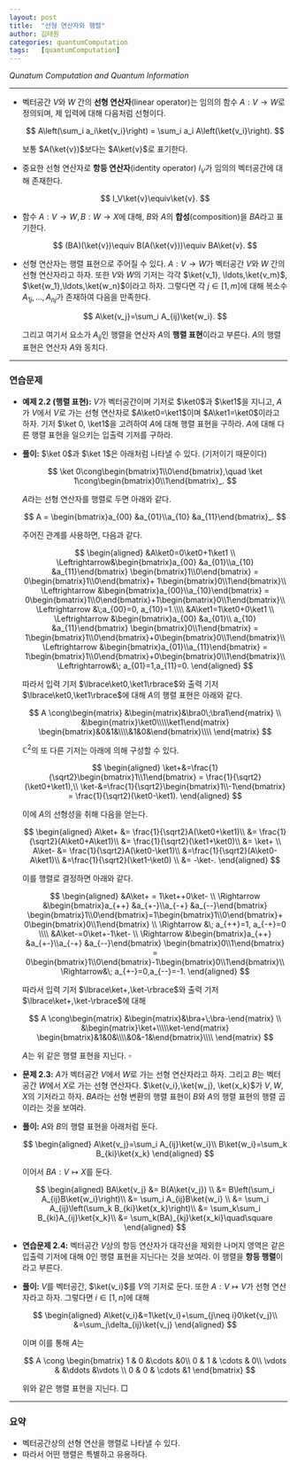 ```yaml
---
layout: post
title:  "선형 연산자와 행렬"
author: 김태원
categories: quantumComputation
tags:   [quantumComputation]
---
```


*Qunatum Computation and Quantum Information*

---

- 벡터공간 $V$와 $W$ 간의 **선형 연산자**(linear operator)는 임의의 함수
$A:V\rightarrow W$로 정의되며, 제 입력에 대해 다음처럼 선형이다. 

    $$
    A\left(\sum_i a_i\ket{v_i}\right) =
    \sum_i a_i A\left(\ket{v_i}\right).
    $$

    보통 $A(\ket{v})$보다는 $A\ket{v}$로 표기한다.
- 중요한 선형 연산자로 **항등 연산자**(identity operator) $I_V$가 임의의 
벡터공간에 대해 존재한다. 

    $$
    I_V\ket{v}\equiv\ket{v}.
    $$
- 함수 $A:V\rightarrow W, B:W\rightarrow X$에 대해, $B$와 $A$의 
**합성**(composition)을 $BA$라고 표기한다. 

    $$
    (BA)(\ket{v})\equiv B(A(\ket{v}))\equiv BA\ket{v}.
    $$

- 선형 연산자는 행렬 표현으로 주어질 수 있다. $A:V\rightarrow W$가 벡터공간
$V$와 $W$ 간의 선형 연산자라고 하자. 또한 $V$와 $W$의 기저는 각각 $\ket{v_1},
    \ldots,\ket{v_m}$, $\ket{w_1},\ldots,\ket{w_n}$이라고 하자. 그렇다면 
    각 $j\in[1,m]$에 대해 복소수 $A_{1j},\ldots,A_{nj}$가 존재하여 다음을
    만족한다.

    $$
    A\ket{v_j}=\sum_i A_{ij}\ket{w_i}.
    $$

    그리고 여기서 요소가 $A_{ij}$인 행렬을 연산자 $A$의 **행렬 표현**이라고
    부른다. $A$의 행렬 표현은 연산자 $A$와 동치다. 

---

### 연습문제
- **예제 2.2 (행렬 표현):**  $V$가 벡터공간이며 기저로 $\ket0$과 $\ket1$을 지니고,
    $A$가 $V$에서 $V$로 가는 선형 연산자로 $A\ket0=\ket1$이며 $A\ket1=\ket0$이라고
    하자. 기저 $\ket 0, \ket1$을 고려하여 $A$에 대해 행렬 표현을 구하라. $A$에
    대해 다른 행렬 표현을 일으키는 입출력 기저를 구하라.
- **풀이:** $\ket 0$과 $\ket 1$은 아래처럼 나타낼 수 있다. (기저이기 때문이다)

    $$
    \ket 0\cong\begin{bmatrix}1\\0\end{bmatrix},\quad
    \ket 1\cong\begin{bmatrix}0\\1\end{bmatrix}_.
    $$

    $A$라는 선형 연산자를 행렬로 두면 아래와 같다. 

    $$
    A = \begin{bmatrix}a_{00} &a_{01}\\a_{10} &a_{11}\end{bmatrix}_.
    $$

    주어진 관계를 사용하면, 다음과 같다.

    $$
    \begin{aligned}
    &A\ket0=0\ket0+1\ket1 \\
    \Leftrightarrow&\begin{bmatrix}a_{00} &a_{01}\\a_{10} &a_{11}\end{bmatrix}
    \begin{bmatrix}1\\0\end{bmatrix} = 
    0\begin{bmatrix}1\\0\end{bmatrix}+
    1\begin{bmatrix}0\\1\end{bmatrix}\\
    \Leftrightarrow &\begin{bmatrix}a_{00}\\a_{10}\end{bmatrix} =
    0\begin{bmatrix}1\\0\end{bmatrix}+1\begin{bmatrix}0\\1\end{bmatrix}\\
    \Leftrightarrow &\;a_{00}=0, a_{10}=1.\\\\
    &A\ket1=1\ket0+0\ket1 \\
    \Leftrightarrow &\begin{bmatrix}a_{00} &a_{01}\\ a_{10} &a_{11}\end{bmatrix}
    \begin{bmatrix}0\\1\end{bmatrix} =
    1\begin{bmatrix}1\\0\end{bmatrix}+0\begin{bmatrix}0\\1\end{bmatrix}\\
    \Leftrightarrow &\begin{bmatrix}a_{01}\\a_{11}\end{bmatrix} = 
    1\begin{bmatrix}1\\0\end{bmatrix}+0\begin{bmatrix}0\\1\end{bmatrix}\\
    \Leftrightarrow&\; a_{01}=1,a_{11}=0.
    \end{aligned}
    $$

    따라서 입력 기저 $\lbrace\ket0,\ket1\rbrace$와 출력 기저
    $\lbrace\ket0,\ket1\rbrace$에 대해 $A$의 행렬 표현은 아래와 같다.

    $$
    A \cong\begin{matrix}
    &\begin{matrix}&\bra0\;\bra1\end{matrix} \\
        &\begin{matrix}\ket0\\\\\ket1\end{matrix} 
        \begin{bmatrix}&0&1&\\\\&1&0&\end{bmatrix}\\\\
        \end{matrix}
    $$

    $\mathbb{C}^2$의 또 다른 기저는 아래에 의해 구성할 수 있다.

    $$
    \begin{aligned}
    \ket+&=\frac{1}{\sqrt2}\begin{bmatrix}1\\1\end{bmatrix} = 
    \frac{1}{\sqrt2}(\ket0+\ket1),\\
    \ket-&=\frac{1}{\sqrt2}\begin{bmatrix}1\\-1\end{bmatrix} =
    \frac{1}{\sqrt2}(\ket0-\ket1).
    \end{aligned}
    $$

    이에 $A$의 선형성을 취해 다음을 얻는다.

    $$
    \begin{aligned}
    A\ket+ &= \frac{1}{\sqrt2}A(\ket0+\ket1)\\
              &= \frac{1}{\sqrt2}(A\ket0+A\ket1)\\
              &= \frac{1}{\sqrt2}(\ket1+\ket0)\\
              &= \ket+ \\
    A\ket- &= \frac{1}{\sqrt2}A(\ket0-\ket1)\\
    &=\frac{1}{\sqrt2}(A\ket0-A\ket1)\\
    &=\frac{1}{\sqrt2}(\ket1-\ket0) \\
    &= -\ket-.
    \end{aligned}
    $$

    이를 행렬로 결정하면 아래와 같다.

    $$
    \begin{aligned}
    &A\ket+ = 1\ket++0\ket- \\
    \Rightarrow &\begin{bmatrix}a_{++} &a_{+-}\\a_{-+} &a_{--}\end{bmatrix}
    \begin{bmatrix}1\\0\end{bmatrix}=1\begin{bmatrix}1\\0\end{bmatrix}+
    0\begin{bmatrix}0\\1\end{bmatrix} \\
    \Rightarrow &\; a_{++}=1, a_{-+}=0 \\\\
    &A\ket-=0\ket+-1\ket- \\
    \Rightarrow &\begin{bmatrix}a_{++} &a_{+-}\\a_{-+} &a_{--}\end{bmatrix}
    \begin{bmatrix}0\\1\end{bmatrix} = 
    0\begin{bmatrix}1\\0\end{bmatrix}-1\begin{bmatrix}0\\1\end{bmatrix}\\
        \Rightarrow&\; a_{+-}=0,a_{--}=-1.
    \end{aligned}
    $$

    따라서 입력 기저 $\lbrace\ket+,\ket-\rbrace$와 출력 기저 
    $\lbrace\ket+,\ket-\rbrace$에 대해

    $$
    A \cong\begin{matrix}
    &\begin{matrix}&\bra+\;\bra-\end{matrix} \\
        &\begin{matrix}\ket+\\\\\ket-\end{matrix} 
        \begin{bmatrix}&1&0&\\\\&0&-1&\end{bmatrix}\\\\
        \end{matrix}
    $$

    $A$는 위 같은 행렬 표현을 지닌다. $\square$

- **문제 2.3:** $A$가 벡터공간 $V$에서 $W$로 가는 선형 연산자라고 하자. 그리고
$B$는 벡터공간 $W$에서 $X$로 가는 선형 연산자다. $\ket{v_i},\ket{w_j},
    \ket{x_k}$가 $V,W,X$의 기저라고 하자. $BA$라는 선형 변환의 행렬 표현이
    $B$와 $A$의 행렬 표현의 행렬 곱이라는 것을 보여라. 
- **풀이:** $A$와 $B$의 행렬 표현을 아래처럼 둔다.

    $$
    \begin{aligned}
    A\ket{v_j}=\sum_i A_{ij}\ket{w_i}\\
    B\ket{w_i}=\sum_k B_{ki}\ket{x_k}
    \end{aligned}
    $$

    이어서 $BA:V\mapsto X$를 둔다. 

    $$
    \begin{aligned}
    BA\ket{v_j} &= B(A\ket{v_j}) \\
        &= B\left(\sum_i A_{ij}B\ket{w_i}\right)\\
        &= \sum_i A_{ij}B\ket{w_i} \\
        &= \sum_i A_{ij}\left(\sum_k B_{ki}\ket{x_k}\right)\\
        &= \sum_k\sum_i B_{ki}A_{ij}\ket{x_k}\\
        &= \sum_k(BA)_{kj}\ket{x_ki}\quad\square
    \end{aligned}
    $$
- **연습문제 2.4:** 벡터공간 $V$상의 항등 연산자가 대각선을 제외한 나머지 영역은
같은 입출력 기저에 대해 $0$인 행렬 표현을  지닌다는 것을 보여라. 이 행렬을 
**항등 행렬**이라고 부른다. 
- **풀이:** $V$를 벡터공간, $\ket{v_i}$를 $V$의 기저로 둔다. 또한 
$A:V\mapsto V$가 선형 연산자라고 하자. 그렇다면 $i\in[1,n]$에 대해

    $$
    \begin{aligned}
    A\ket{v_i}&=1\ket{v_i}+\sum_{j\neq i}0\ket{v_j}\\
        &=\sum_j\delta_{ij}\ket{v_j}
    \end{aligned}
    $$

    이며 이를 통해 $A$는 
    
    $$
    A \cong
    \begin{bmatrix}
    1 & 0 &\cdots &0\\
    0 & 1 & \cdots & 0\\
    \vdots & &\ddots &\vdots \\
    0 & 0 & \cdots &1
    \end{bmatrix}
    $$

    위와 같은 행렬 표현을 지닌다. $\Box$

---

### 요약

- 벡터공간상의 선형 연산을 행렬로 나타낼 수 있다.
- 따라서 어떤 행렬은 특별하고 유용하다. 

